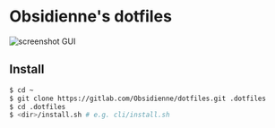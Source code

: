 # Obsidienne's dotfiles

![screenshot GUI](https://framapic.org/5KsGsexI5PQ3/xN5GPrtk9c3v.png)

## Install

~~~bash
$ cd ~
$ git clone https://gitlab.com/Obsidienne/dotfiles.git .dotfiles
$ cd .dotfiles
$ <dir>/install.sh # e.g. cli/install.sh
~~~
